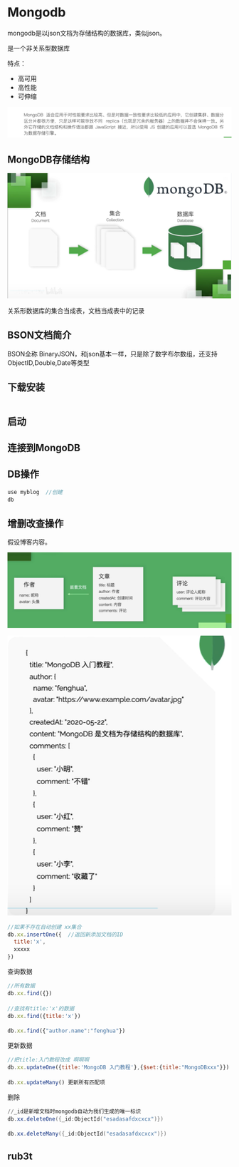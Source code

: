 # Mongodb

mongodb是以json文档为存储结构的数据库，类似json。

是一个非关系型数据库

特点：

- 高可用
- 高性能
- 可伸缩

![1590310293550](../../.vuepress/public/assets/img/1590310293550.png)

## MongoDB存储结构

![1590309415550](../../.vuepress/public/assets/img/1590309415550.png)

关系形数据库的集合当成表，文档当成表中的记录

## BSON文档简介

BSON全称 BinaryJSON，和json基本一样，只是除了数字布尔数组，还支持ObjectID,Double,Date等类型

## 下载安装

```js

```

## 启动

## 连接到MongoDB

## DB操作

```js
use myblog	//创建
db
```

## 增删改查操作

假设博客内容。

![1590309707026](../../.vuepress/public/assets/img/1590309707026.png)

![1590309720243](../../.vuepress/public/assets/img/1590309720243.png)

```js
//如果不存在自动创建 xx集合
db.xx.insertOne({  //返回新添加文档的ID
  title:'x',
  xxxxx
})
```

查询数据

```js
//所有数据
db.xx.find({})

//查找有title:'x'的数据
db.xx.find({title:'x'})

db.xx.find({"author.name":"fenghua"})
```

更新数据

```js
//把title:入门教程改成 啊啊啊
db.xx.updateOne({title:'MongoDB 入门教程'},{$set:{title:"MongoDBxxx"}}) 更新一条
 
db.xx.updateMany() 更新所有匹配项
```

删除

```powershell
//_id是新增文档时mongodb自动为我们生成的唯一标识
db.xx.deleteOne({_id:ObjectId("esadasafdxcxcx")})

db.xx.deleteMany({_id:ObjectId("esadasafdxcxcx")})
```

## rub3t

